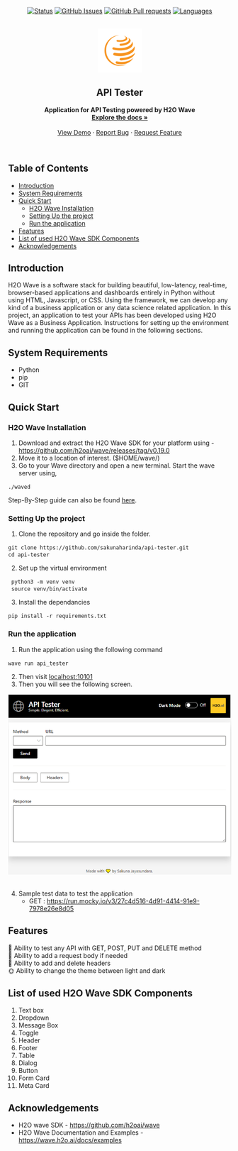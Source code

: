 
<div align="center">
  
  [![Status](https://img.shields.io/badge/status-active-green)]()
  [![GitHub Issues](https://img.shields.io/github/issues/sakunaharinda/api-tester?style=plastic)](https://github.com/sakunaharinda/api-tester/issues)
  [![GitHub Pull requests](https://img.shields.io/github/issues-pr-raw/sakunaharinda/api-tester)](https://github.com/sakunaharinda/api-tester/pulls) 
  [![Languages](https://img.shields.io/github/languages/top/sakunaharinda/api-tester)]()
  
</div>

<br />
<div align="center">
  <a href="https://github.com/sakunaharinda/api-tester">
    <img src="images/globe.png" alt="Logo" width="100" height="100">
  </a>
  <h2 align="center">API Tester</h2>
  <p align="center">
    <strong>Application for API Testing powered by H2O Wave</strong>
    <br/>
    <a href="https://github.com/othneildrew/Best-README-Template"><strong>Explore the docs »</strong></a>
    <br />
    <br />
    <a href="https://github.com/sakunaharinda/api-tester">View Demo</a>
    ·
    <a href="https://github.com/sakunaharinda/api-tester/issues">Report Bug</a>
    ·
    <a href="https://github.com/sakunaharinda/api-tester/issues">Request Feature</a>
  </p>
</div>
<br/>

## Table of Contents

- [Introduction](#intro)
- [System Requirements](#req)
- [Quick Start](#qstart)
  - [H2O Wave Installation](#qstart_waveinstall)
  - [Setting Up the project](#qstart_setup)
  - [Run the application](#qstart_run)
- [Features](#features)
- [List of used H2O Wave SDK Components](#comp)
- [Acknowledgements](#ack)

## Introduction <a name = "intro"></a>

H2O Wave is a software stack for building beautiful, low-latency, real-time, browser-based applications and dashboards entirely in Python without using HTML, Javascript, or CSS. Using the framework, we can develop any kind of a business application or any data science related application. In this project, an application to test your APIs has been developed using H2O Wave as a Business Application. Instructions for setting up the environment and running the application can be found in the following sections.

## System Requirements <a name = "req"></a>

- Python
- pip
- GIT

## Quick Start <a name = "qstart"></a>

### H2O Wave Installation <a name = "qstart_waveinstall"></a>

1. Download and extract the H2O Wave SDK for your platform using -
https://github.com/h2oai/wave/releases/tag/v0.19.0 
2. Move it to a location of interest. ($HOME/wave/)
3. Go to your Wave directory and open a new terminal. Start the wave server using,
  ```
./waved
```

Step-By-Step guide can also be found [here](https://wave.h2o.ai/docs/installation).

### Setting Up the project <a name = "qstart_setup"></a>

1. Clone the repository and go inside the folder.
  ```
  git clone https://github.com/sakunaharinda/api-tester.git
  cd api-tester
  ```
2. Set up the virtual environment
  ```
   python3 -m venv venv
   source venv/bin/activate
  ```
3. Install the dependancies
  ```
  pip install -r requirements.txt
  ```
  
### Run the application <a name = "qstart_run"></a>

1. Run the application using the following command
  ```
  wave run api_tester
  ```
2. Then visit [localhost:10101](http://localhost:10101/api)
3. Then you will see the following screen.

<div align="center">
  <img src="images/home.PNG" alt="Home">
</div>
<br/>

4. Sample test data to test the application
   - GET : https://run.mocky.io/v3/27c4d516-4d91-4414-91e9-7978e26e8d05

## Features <a name = "features"></a>

🔮 Ability to test any API with GET, POST, PUT and DELETE method
<br/>
📄 Ability to add a request body if needed
<br/>
📜 Ability to add and delete headers
<br/>
🌞 Ability to change the theme between light and dark
<br/>

## List of used H2O Wave SDK Components <a name = "comp"></a>

1. Text box
2. Dropdown
3. Message Box
4. Toggle
5. Header
6. Footer
7. Table
8. Dialog
9. Button
10. Form Card
11. Meta Card

## Acknowledgements <a name = "ack"></a>

- H2O wave SDK - https://github.com/h2oai/wave 
- H2O Wave Documentation and Examples - https://wave.h2o.ai/docs/examples 




